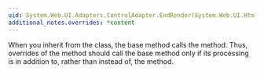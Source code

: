 ```yaml
---
uid: System.Web.UI.Adapters.ControlAdapter.EndRender(System.Web.UI.HtmlTextWriter)
additional_notes.overrides: *content
---
```


<p>When you inherit from the <xref href="System.Web.UI.Adapters.ControlAdapter"></xref> class, the <xref href="System.Web.UI.Adapters.ControlAdapter.EndRender(System.Web.UI.HtmlTextWriter)"></xref> base method calls the <xref href="System.Web.UI.HtmlTextWriter.EndRender"></xref> method. Thus, overrides of the <xref href="System.Web.UI.Adapters.ControlAdapter.EndRender(System.Web.UI.HtmlTextWriter)"></xref> method should call the <xref href="System.Web.UI.Adapters.ControlAdapter.EndRender(System.Web.UI.HtmlTextWriter)"></xref> base method only if its processing is in addition to, rather than instead of, the <xref href="System.Web.UI.HtmlTextWriter.EndRender"></xref> method.</p>



